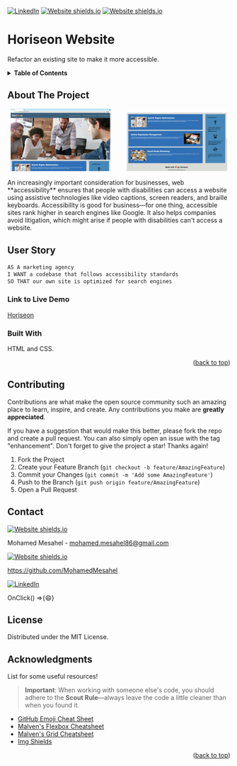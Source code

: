 <div id="top"></div>
<!-- Badges -->

[![LinkedIn][linkedin-shield]][linkedin-url]
[![Website shields.io](https://img.shields.io/badge/HTML5-E34F26?style=for-the-badge&logo=html5&logoColor=white)](http://shields.io/)
[![Website shields.io](https://img.shields.io/badge/CSS3-1572B6?style=for-the-badge&logo=css3&logoColor=white)](http://shields.io/)


# Horiseon Website

Refactor an existing site to make it more accessible. 
<!-- TABLE OF CONTENTS -->
<details>
  <summary><strong>Table of Contents</strong></summary>
  <ol>
    <li>
      <a href="#about-the-project">About The Project</a>
      <ul>
        <li><a href="#built-with">Built With</a></li>
      </ul>
    </li>
    <li><a href="#user-story">User Story</a></li>
    <li><a href="#link-to-live-demo">Link to Live Demo</a></li>
    <li><a href="#contributing">Contributing</a></li>
    <li><a href="#license">License</a></li>
    <li><a href="#contact">Contact</a></li>
    <li><a href="#acknowledgments">Acknowledgments</a></li>
  </ol>
</details>

## About The Project
<p align="center">
  <img alt="Light Mode" src="assets/images/main.png" width="45%"> 
&nbsp; &nbsp; &nbsp; &nbsp;
  <img alt="Dark Mode" src="assets/images/body.png" width="45%">
</p>
An increasingly important consideration for businesses, web **accessibility** ensures that people with disabilities can access a website using assistive technologies like video captions, screen readers, and braille keyboards. Accessibility is good for business&mdash;for one thing, accessible sites rank higher in search engines like Google. It also helps companies avoid litigation, which might arise if people with disabilities can't access a website.

## User Story
```
AS A marketing agency
I WANT a codebase that follows accessibility standards
SO THAT our own site is optimized for search engines
```

### Link to Live Demo
[Horiseon](https://mohamedmesahel.github.io/Horiseon-website/)

### Built With

HTML and CSS.
<p align="right">(<a href="#top">back to top</a>)</p>

## Contributing

Contributions are what make the open source community such an amazing place to learn, inspire, and create. Any contributions you make are **greatly appreciated**.

If you have a suggestion that would make this better, please fork the repo and create a pull request. You can also simply open an issue with the tag "enhancement".
Don't forget to give the project a star! Thanks again!

1. Fork the Project
2. Create your Feature Branch (`git checkout -b feature/AmazingFeature`)
3. Commit your Changes (`git commit -m 'Add some AmazingFeature'`)
4. Push to the Branch (`git push origin feature/AmazingFeature`)
5. Open a Pull Request


<!-- CONTACT -->
## Contact
[![Website shields.io](https://img.shields.io/badge/Gmail-D14836?style=for-the-badge&logo=gmail&logoColor=white)](http://shields.io/)

Mohamed Mesahel - mohamed.mesahel86@gmail.com

[![Website shields.io](https://img.shields.io/badge/GitHub-100000?style=for-the-badge&logo=github&logoColor=white)](http://shields.io/)

https://github.com/MohamedMesahel

[![LinkedIn][linkedin-shield]][linkedin-url] 

OnClick() =>{:smile:} 

<!-- LICENSE -->
## License

Distributed under the MIT License. 
<!-- ACKNOWLEDGMENTS -->
## Acknowledgments

List for some useful resources!
> **Important**: When working with someone else's code, you should adhere to the **Scout Rule**&mdash;always leave the code a little cleaner than when you found it.

* [GitHub Emoji Cheat Sheet](https://www.webpagefx.com/tools/emoji-cheat-sheet)
* [Malven's Flexbox Cheatsheet](https://flexbox.malven.co/)
* [Malven's Grid Cheatsheet](https://grid.malven.co/)
* [Img Shields](https://shields.io)
<p align="right">(<a href="#top">back to top</a>)</p>

<!-- MARKDOWN LINKS & IMAGES -->
<!-- https://www.markdownguide.org/basic-syntax/#reference-style-links -->
[linkedin-shield]: https://img.shields.io/badge/LinkedIn-0077B5?style=for-the-badge&logo=linkedin&logoColor=white
[linkedin-url]: https://www.linkedin.com/in/mohamed-mesahel-pmp-570a0423/